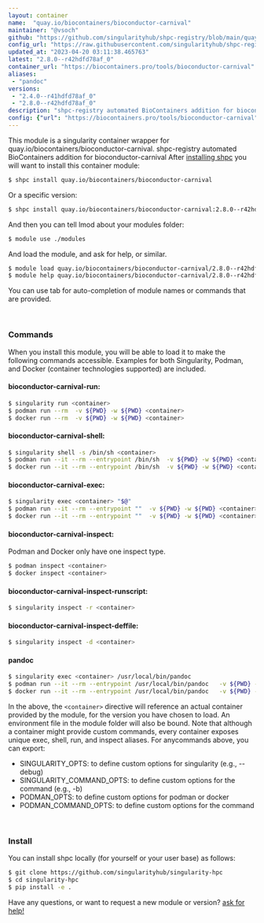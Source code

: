 ```yaml
---
layout: container
name:  "quay.io/biocontainers/bioconductor-carnival"
maintainer: "@vsoch"
github: "https://github.com/singularityhub/shpc-registry/blob/main/quay.io/biocontainers/bioconductor-carnival/container.yaml"
config_url: "https://raw.githubusercontent.com/singularityhub/shpc-registry/main/quay.io/biocontainers/bioconductor-carnival/container.yaml"
updated_at: "2023-04-20 03:11:38.465763"
latest: "2.8.0--r42hdfd78af_0"
container_url: "https://biocontainers.pro/tools/bioconductor-carnival"
aliases:
 - "pandoc"
versions:
 - "2.4.0--r41hdfd78af_0"
 - "2.8.0--r42hdfd78af_0"
description: "shpc-registry automated BioContainers addition for bioconductor-carnival"
config: {"url": "https://biocontainers.pro/tools/bioconductor-carnival", "maintainer": "@vsoch", "description": "shpc-registry automated BioContainers addition for bioconductor-carnival", "latest": {"2.8.0--r42hdfd78af_0": "sha256:b34523325b711cf734675b49b8f48f0afc65bbc6b52380b2db16543bb51ef71c"}, "tags": {"2.4.0--r41hdfd78af_0": "sha256:b6a8510407cbfe91fe07ba619a1f15ab22b3253261ebd7cae827db989a29cb46", "2.8.0--r42hdfd78af_0": "sha256:b34523325b711cf734675b49b8f48f0afc65bbc6b52380b2db16543bb51ef71c"}, "docker": "quay.io/biocontainers/bioconductor-carnival", "aliases": {"pandoc": "/usr/local/bin/pandoc"}}
---
```


This module is a singularity container wrapper for quay.io/biocontainers/bioconductor-carnival.
shpc-registry automated BioContainers addition for bioconductor-carnival
After [installing shpc](#install) you will want to install this container module:


```bash
$ shpc install quay.io/biocontainers/bioconductor-carnival
```

Or a specific version:

```bash
$ shpc install quay.io/biocontainers/bioconductor-carnival:2.8.0--r42hdfd78af_0
```

And then you can tell lmod about your modules folder:

```bash
$ module use ./modules
```

And load the module, and ask for help, or similar.

```bash
$ module load quay.io/biocontainers/bioconductor-carnival/2.8.0--r42hdfd78af_0
$ module help quay.io/biocontainers/bioconductor-carnival/2.8.0--r42hdfd78af_0
```

You can use tab for auto-completion of module names or commands that are provided.

<br>

### Commands

When you install this module, you will be able to load it to make the following commands accessible.
Examples for both Singularity, Podman, and Docker (container technologies supported) are included.

#### bioconductor-carnival-run:

```bash
$ singularity run <container>
$ podman run --rm  -v ${PWD} -w ${PWD} <container>
$ docker run --rm  -v ${PWD} -w ${PWD} <container>
```

#### bioconductor-carnival-shell:

```bash
$ singularity shell -s /bin/sh <container>
$ podman run --it --rm --entrypoint /bin/sh  -v ${PWD} -w ${PWD} <container>
$ docker run --it --rm --entrypoint /bin/sh  -v ${PWD} -w ${PWD} <container>
```

#### bioconductor-carnival-exec:

```bash
$ singularity exec <container> "$@"
$ podman run --it --rm --entrypoint ""  -v ${PWD} -w ${PWD} <container> "$@"
$ docker run --it --rm --entrypoint ""  -v ${PWD} -w ${PWD} <container> "$@"
```

#### bioconductor-carnival-inspect:

Podman and Docker only have one inspect type.

```bash
$ podman inspect <container>
$ docker inspect <container>
```

#### bioconductor-carnival-inspect-runscript:

```bash
$ singularity inspect -r <container>
```

#### bioconductor-carnival-inspect-deffile:

```bash
$ singularity inspect -d <container>
```


#### pandoc

```bash
$ singularity exec <container> /usr/local/bin/pandoc
$ podman run --it --rm --entrypoint /usr/local/bin/pandoc   -v ${PWD} -w ${PWD} <container> -c " $@"
$ docker run --it --rm --entrypoint /usr/local/bin/pandoc   -v ${PWD} -w ${PWD} <container> -c " $@"
```



In the above, the `<container>` directive will reference an actual container provided
by the module, for the version you have chosen to load. An environment file in the
module folder will also be bound. Note that although a container
might provide custom commands, every container exposes unique exec, shell, run, and
inspect aliases. For anycommands above, you can export:

 - SINGULARITY_OPTS: to define custom options for singularity (e.g., --debug)
 - SINGULARITY_COMMAND_OPTS: to define custom options for the command (e.g., -b)
 - PODMAN_OPTS: to define custom options for podman or docker
 - PODMAN_COMMAND_OPTS: to define custom options for the command

<br>

### Install

You can install shpc locally (for yourself or your user base) as follows:

```bash
$ git clone https://github.com/singularityhub/singularity-hpc
$ cd singularity-hpc
$ pip install -e .
```

Have any questions, or want to request a new module or version? [ask for help!](https://github.com/singularityhub/singularity-hpc/issues)